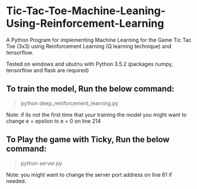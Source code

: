 # Tic-Tac-Toe-Machine-Leaning-Using-Reinforcement-Learning

A Python Program for implementing Machine Learning for the Game Tic Tac Toe (3x3) using Reinforcement Learning (Q learning technique) and tensorflow.

Tested on windows and ubutnu with Python 3.5.2 (packages numpy, tensorflow and flask are required)

## To train the model, Run the below command:
>  python deep_reinforcement_learning.py

Note: if its not the first time that your training the model you might want to change e = epsilon to e = 0 on line 214

## To Play the game with Ticky, Run the below command:
>  python server.py
 
Note: you might want to change the server port address on line 61 if needed.

